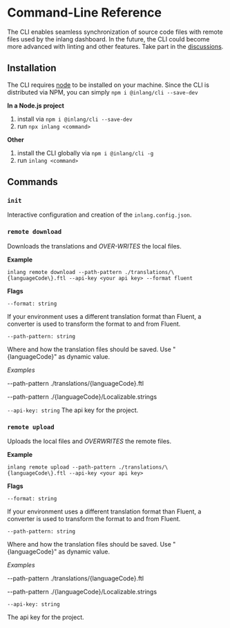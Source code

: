 # Command-Line Reference

The CLI enables seamless synchronization of source code files with remote files used by the inlang dashboard.
In the future, the CLI could become more advanced with linting and other features. Take part in the
[discussions](https://github.com/inlang/inlang/discussions).

## Installation

The CLI requires [node](https://nodejs.org) to be installed on your machine. Since the CLI is distributed via
NPM, you can simply `npm i @inlang/cli --save-dev`

**In a Node.js project**

1. install via `npm i @inlang/cli --save-dev`
2. run `npx inlang <command>`

**Other**

1. install the CLI globally via `npm i @inlang/cli -g`
2. run `inlang <command>`

## Commands

### `init`

Interactive configuration and creation of the `inlang.config.json`.

### `remote download`

Downloads the translations and _OVER-WRITES_ the local files.

**Example**

`inlang remote download --path-pattern ./translations/\{languageCode\}.ftl --api-key <your api key> --format fluent`

**Flags**

`--format: string`

If your environment uses a different translation format than Fluent, a converter is used to transform the format to and from Fluent.

`--path-pattern: string`

Where and how the translation files should be saved. Use "\{languageCode\}" as dynamic value.

_Examples_

--path-pattern ./translations/\{languageCode\}.ftl

--path-pattern ./\{languageCode\}/Localizable.strings

`--api-key: string`
The api key for the project.

### `remote upload`

Uploads the local files and _OVERWRITES_ the remote files.

**Example**

`inlang remote upload --path-pattern ./translations/\{languageCode\}.ftl --api-key <your api key>`

**Flags**

`--format: string`

If your environment uses a different translation format than Fluent, a converter is used to transform the format to and from Fluent.

`--path-pattern: string`

Where and how the translation files should be saved. Use "\{languageCode\}" as dynamic value.

_Examples_

--path-pattern ./translations/\{languageCode\}.ftl

--path-pattern ./\{languageCode\}/Localizable.strings

`--api-key: string`

The api key for the project.
